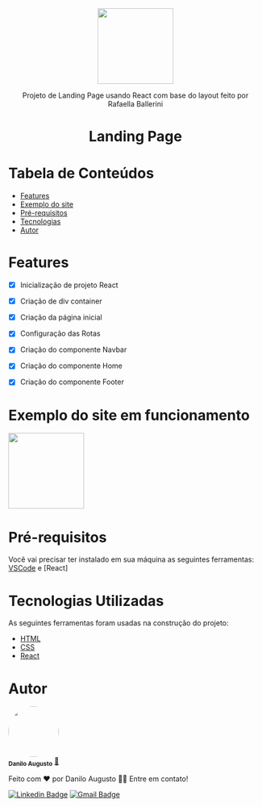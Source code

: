 
<div align="center">
<img src="https://user-images.githubusercontent.com/91206356/152497618-6c1f025d-6d86-4fd0-a8c4-8b2e9dfa21db.jpg" width="150px">
</div>
<p align="center">
 Projeto de Landing Page usando React com base do layout feito por Rafaella Ballerini
</p>

<h1 align="center"> 
Landing Page
</h1>

# Tabela de Conteúdos

<!--ts-->
   * [Features](#Features)
   * [Exemplo do site](#Exemplo-do-site)
   * [Pré-requisitos](#instalacao)
   * [Tecnologias](#Tecnologias-Utilizadas)
   * [Autor](#autor)

<!--te-->


# Features

- [x] Inicialização de projeto React
- [x] Criação de div container
- [x] Criação da página inicial
- [x] Configuração das Rotas
- [x] Criação do componente Navbar
- [x] Criação do componente Home
- [x] Criação do componente Footer


# Exemplo do site em funcionamento
<div>
<img src="https://media.giphy.com/media/Hz9a8TDV824GQ/giphy.gif" width="150px">

</div>

# Pré-requisitos

Você vai precisar ter instalado em sua máquina as seguintes ferramentas:
[VSCode](https://code.visualstudio.com/) e [React]

# Tecnologias Utilizadas

As seguintes ferramentas foram usadas na construção do projeto:

- [HTML](https://expo.io/)
- [CSS](https://nodejs.org/en/)
- [React](https://pt-br.reactjs.org/)


# Autor

<a href="https://www.linkedin.com/in/daniloaugusto9101">
 <img style="border-radius: 50%;" src="https://media-exp1.licdn.com/dms/image/C4D03AQGDStZVq-uy4A/profile-displayphoto-shrink_800_800/0/1641510027050?e=1649289600&v=beta&t=ocSvy7kvPsESi7uuvdsEGFzF6ZZXjjHXNY-Z4bAJ8sI" width="100px;" target="_blank" alt=""/>
 <br />
 <sub><b>Danilo Augusto</b></sub></a> <a href="https://www.linkedin.com/in/daniloaugusto9101" title="Danilo" target="_blank">🚀</a>


Feito com ❤️ por Danilo Augusto 👋🏽 Entre em contato!

[![Linkedin Badge](https://img.shields.io/badge/-Danilo-blue?style=flat-square&logo=Linkedin&logoColor=white&link=https://www.linkedin.com/in/daniloaugusto9101)](https://www.linkedin.com/in/daniloaugusto9101)
[![Gmail Badge](https://img.shields.io/badge/-danilloagt@gmail.com-c14438?style=flat-square&logo=Gmail&logoColor=white&link=mailto:danilloagt@gmail.com)](mailto:danilloagt@gmail.com)

